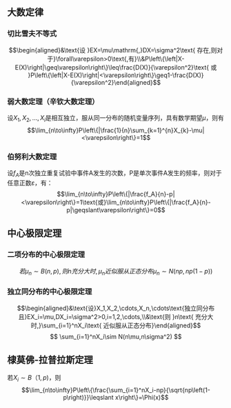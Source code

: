 ## 大数定律
### 切比雪夫不等式
$$\begin{aligned}&\text{设 }EX=\mu\mathrm{,}DX=\sigma^2\text{ 存在,则对于}\forall\varepsilon>0\text{,有}\\&P\left\{\left|X-E(X)\right|\geq\varepsilon\right\}\leq\frac{D(X)}{\varepsilon^2}\text{ 或 }P\left\{\left|X-E(X)\right|<\varepsilon\right\}\geq1-\frac{D(X)}{\varepsilon^2}\end{aligned}$$
### 弱大数定理（辛钦大数定理）
设$X_{1},X_{2},\dots,X_{i}$是相互独立，服从同一分布的随机变量序列，具有数学期望$\mu$，则有
$$\lim_{n\to\infty}P\left\{|\frac{1}{n}\sum_{k=1}^{n}X_{k}-\mu|<\varepsilon\right\}=1$$
### 伯努利大数定理
设$f_{A}$是n次独立重复试验中事件A发生的次数，P是单次事件A发生的频率，则对于任意正数$\varepsilon$，有：
$$\lim_{n\to\infty}P\left\{|\frac{f_A}{n}-p|<\varepsilon\right\}=1\text{或}\lim_{n\to\infty}P\left\{|\frac{f_A}{n}-p|\geqslant\varepsilon\right\}=0$$
## 中心极限定理
### 二项分布的中心极限定理
$$若\mu_{n}\sim B(n,p),则n充分大时,\mu_{n}近似服从正态分布\mu_{n}\sim N\left(np,np\left(1-p\right)\right)$$
### 独立同分布的中心极限定理
$$\begin{aligned}&\text{设}X_1,X_2,\cdots,X_n,\cdots\text{独立同分布且}EX_i=\mu,DX_i=\sigma^2>0,i=1,2,\cdots,\\&\text{则 }n\text{ 充分大时,}\sum_{i=1}^nX_i\text{ 近似服从正态分布}\end{aligned}$$
$$
\sum_{i=1}^nX_i\sim N(n\mu,n\sigma^2)
$$
## 棣莫佛-拉普拉斯定理
若$X_{i}\sim B（1,p)$，则
$$\lim_{n\to\infty}P\left\{\frac{\sum_{i=1}^nX_i-np}{\sqrt{np\left(1-p\right)}}\leqslant x\right\}=\Phi(x)$$
